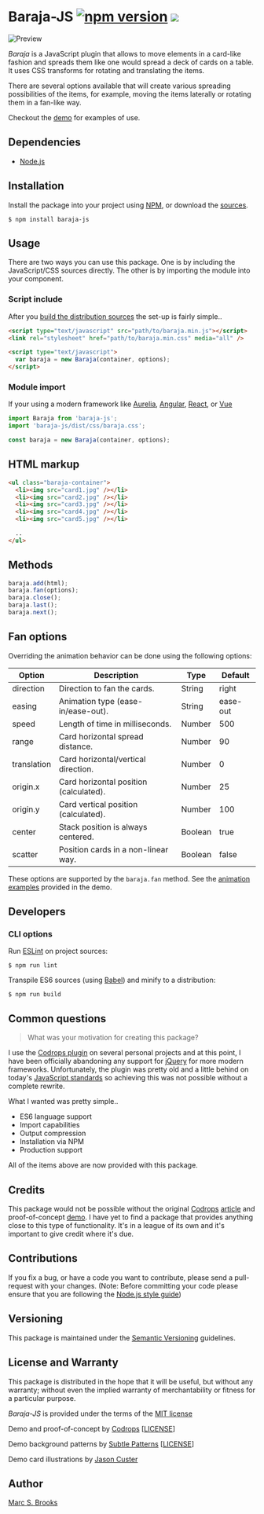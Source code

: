 
# Baraja-JS [![npm version](https://badge.fury.io/js/baraja-js.svg)](https://badge.fury.io/js/baraja-js) [![](https://img.shields.io/npm/dm/baraja-js)](https://www.npmjs.com/package/baraja-js)

![Preview](https://raw.githubusercontent.com/nuxy/baraja-js/master/package.png)

_Baraja_ is a JavaScript plugin that allows to move elements in a card-like fashion and spreads them like one would spread a deck of cards on a table.  It uses CSS transforms for rotating and translating the items.

There are several options available that will create various spreading possibilities of the items, for example, moving the items laterally or rotating them in a fan-like way.

Checkout the [demo](https://nuxy.github.io/baraja-js) for examples of use.

## Dependencies

- [Node.js](https://nodejs.org)

## Installation

Install the package into your project using [NPM](https://npmjs.com), or download the [sources](https://github.com/nuxy/baraja-js/archive/master.zip).

    $ npm install baraja-js

## Usage

There are two ways you can use this package.  One is by including the JavaScript/CSS sources directly.  The other is by importing the module into your component.

### Script include

After you [build the distribution sources](#cli-options) the set-up is fairly simple..

```html
<script type="text/javascript" src="path/to/baraja.min.js"></script>
<link rel="stylesheet" href="path/to/baraja.min.css" media="all" />

<script type="text/javascript">
  var baraja = new Baraja(container, options);
</script>
```

### Module import

If your using a modern framework like [Aurelia](https://aurelia.io), [Angular](https://angular.io), [React](https://reactjs.org), or [Vue](https://vuejs.org)

```javascript
import Baraja from 'baraja-js';
import 'baraja-js/dist/css/baraja.css';

const baraja = new Baraja(container, options);
```

## HTML markup

```html
<ul class="baraja-container">
  <li><img src="card1.jpg" /></li>
  <li><img src="card2.jpg" /></li>
  <li><img src="card3.jpg" /></li>
  <li><img src="card4.jpg" /></li>
  <li><img src="card5.jpg" /></li>

  ..
</ul>
```

## Methods

```javascript
baraja.add(html);
baraja.fan(options);
baraja.close();
baraja.last();
baraja.next();
```

## Fan options

Overriding the animation behavior can be done using the following options:

| Option      | Description                            | Type    | Default  |
|-------------|----------------------------------------|---------|----------|
| direction   | Direction to fan the cards.            | String  | right    |
| easing      | Animation type (ease-in/ease-out).     | String  | ease-out |
| speed       | Length of time in milliseconds.        | Number  | 500      |
| range       | Card horizontal spread distance.       | Number  | 90       |
| translation | Card horizontal/vertical direction.    | Number  | 0        |
| origin.x    | Card horizontal position (calculated). | Number  | 25       |
| origin.y    | Card vertical position (calculated).   | Number  | 100      |
| center      | Stack position is always centered.     | Boolean | true     |
| scatter     | Position cards in a non-linear way.    | Boolean | false    |

These options are supported by the `baraja.fan` method.  See the [animation examples](https://github.com/nuxy/baraja-js/blob/master/demo/index.html#L107) provided in the demo.

## Developers

### CLI options

Run [ESLint](https://eslint.org) on project sources:

    $ npm run lint

Transpile ES6 sources (using [Babel](https://babeljs.io)) and minify to a distribution:

    $ npm run build

## Common questions

> What was your motivation for creating this package?

I use the [Codrops plugin](https://github.com/codrops/Baraja) on several personal projects and at this point, I have been officially abandoning any support for [jQuery](https://jquery.com) for more modern frameworks.  Unfortunately, the plugin was pretty old and a little behind on today's [JavaScript standards](https://es6.io) so achieving this was not possible without a complete rewrite.

What I wanted was pretty simple..

- ES6 language support
- Import capabilities
- Output compression
- Installation via NPM
- Production support

All of the items above are now provided with this package.

## Credits

This package would not be possible without the original [Codrops](https://tympanus.net) [article](https://tympanus.net/codrops/2012/11/13/baraja-a-plugin-for-spreading-items-in-a-card-like-fashion) and proof-of-concept [demo](https://tympanus.net/Development/Baraja).  I have yet to find a package that provides anything close to this type of functionality.  It's in a league of its own and it's important to give credit where it's due.

## Contributions

If you fix a bug, or have a code you want to contribute, please send a pull-request with your changes. (Note: Before committing your code please ensure that you are following the [Node.js style guide](https://github.com/felixge/node-style-guide))

## Versioning

This package is maintained under the [Semantic Versioning](https://semver.org) guidelines.

## License and Warranty

This package is distributed in the hope that it will be useful, but without any warranty; without even the implied warranty of merchantability or fitness for a particular purpose.

_Baraja-JS_ is provided under the terms of the [MIT license](http://www.opensource.org/licenses/mit-license.php)

Demo and proof-of-concept by [Codrops](https://www.codrops.com) [[LICENSE](http://tympanus.net/codrops/licensing)]

Demo background patterns by [Subtle Patterns](https://subtlepatterns.com) [[LICENSE](http://creativecommons.org/licenses/by-sa/3.0/deed.en_US
)]

Demo card illustrations by [Jason Custer](http://dribbble.com/jdelamancha)

## Author

[Marc S. Brooks](https://github.com/nuxy)
